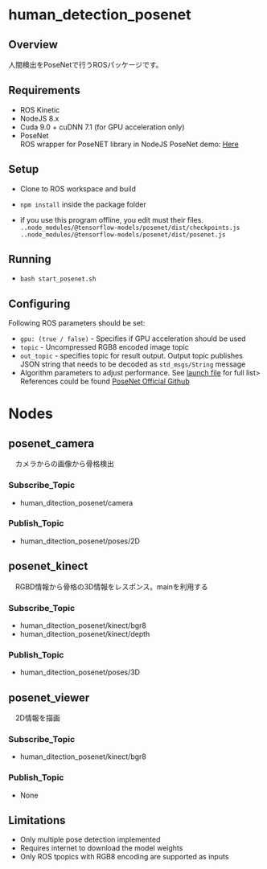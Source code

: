 # human\_detection\_posenet
## Overview
人間検出をPoseNetで行うROSパッケージです。

## Requirements
  * ROS Kinetic
  * NodeJS 8.x 
  * Cuda 9.0 + cuDNN 7.1 (for GPU acceleration only)
  * PoseNet  
    ROS wrapper for PoseNET library in NodeJS
    PoseNet demo: [Here](https://storage.googleapis.com/tfjs-models/demos/posenet/camera.html)

## Setup
  *  Clone to ROS workspace and build
  * `npm install` inside the package folder

  * if you use this program offline, you edit must their files.  
     `..node_modules/@tensorflow-models/posenet/dist/checkpoints.js`  
     `..node_modules/@tensorflow-models/posenet/dist/posenet.js`  

## Running
  * `bash start_posenet.sh`

## Configuring
Following ROS parameters should be set:  

  *  `gpu: (true / false)` - Specifies if GPU acceleration should be used  
  * `topic` - Uncompressed RGB8 encoded image topic  
  * `out_topic` -  specifies topic for result output.   Output topic publishes JSON string that needs to be decoded as `std_msgs/String` message  
  *  Algorithm parameters to adjust performance. See [launch file](launch/posenet.launch) for full list> References could be found [PoseNet Official Github](https://github.com/tensorflow/tfjs-models/tree/master/posenet#inputs-2)

# Nodes
## posenet\_camera  
　カメラからの画像から骨格検出
### Subscribe\_Topic
* human_ditection_posenet/camera

### Publish\_Topic
* human_ditection_posenet/poses/2D  

## posenet\_kinect  
　RGBD情報から骨格の3D情報をレスポンス。mainを利用する  
### Subscribe\_Topic
* human_ditection_posenet/kinect/bgr8  
* human_ditection_posenet/kinect/depth

### Publish\_Topic
* human_ditection_posenet/poses/3D  

## posenet\_viewer
　2D情報を描画  
### Subscribe\_Topic
* human_ditection_posenet/kinect/bgr8  

### Publish\_Topic
* None





## Limitations
 * Only multiple pose detection implemented
 * Requires internet to download the model weights
 * Only ROS tpopics with RGB8 encoding are supported as inputs

